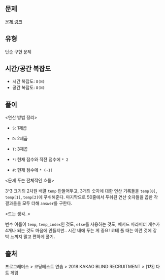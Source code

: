 ## 문제

[문제 링크](https://school.programmers.co.kr/learn/courses/30/lessons/17682#)

## 유형

단순 구현 문제

## 시간/공간 복잡도

- 시간 복잡도: `O(N)`
- 공간 복잡도: `O(N)`

## 풀이

<연산 방법 정리>

- `S`: 1제곱
- `D`: 2제곱
- `T`: 3제곱

- `*`: 현재 점수와 직전 점수에 `* 2`
- `#`: 현재 점수에 `* (-1)`

<문제 푸는 전체적인 흐름>

3^3 크기의 2차원 배열 `temp` 만들어두고, 3개의 숫자에 대한 연산 기록들을 `temp[0]`, `temp[1]`, `temp[2]`에 푸쉬해준다.
마지막으로 50줄에서 푸쉬된 연산 숫자들을 곱한 각 결과들을 모두 더해 `answer`를 구한다.

<드는 생각..>

변수 이름이 `temp`, `temp_index`인 것도, `else`를 사용하는 것도, 메서드 파라미터 개수가 4개나 되는 것도 마음에 안들지만.. 시간 내에 푸는 게 중요! 코테 풀 때는 이런 것에 강박 느끼지 말고 편하게 풀기.

## 출처

프로그래머스 > 코딩테스트 연습 > 2018 KAKAO BLIND RECRUITMENT > [1차] 다트 게임
